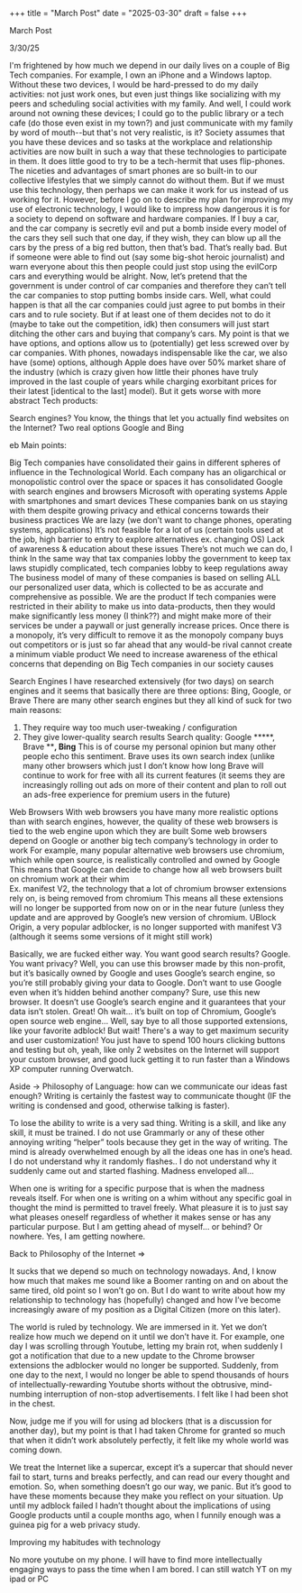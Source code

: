 +++ 
title = "March Post" 
date = "2025-03-30" 
draft = false 
+++

March Post

3/30/25

I'm frightened by how much we depend in our daily lives on a couple of Big Tech companies. For example, I own an iPhone and a Windows laptop. Without these two devices, I would be hard-pressed to do my daily activities: not just work ones, but even just things like socializing with my peers and scheduling social activities with my family. And well, I could work around not owning these devices; I could go to the public library or a tech cafe (do those even exist in my town?) and just communicate with my family by word of mouth--but that's not very realistic, is it? Society assumes that you have these devices and so tasks at the workplace and relationship activities are now built in such a way that these technologies to participate in them. It does little good to try to be a tech-hermit that uses flip-phones. The niceties and advantages of smart phones are so built-in to our collective lifestyles that we simply cannot do without them. But if we must use this technology, then perhaps we can make it work for us instead of us working for it. However, before I go on to describe my plan for improving my use of electronic technology, I would like to impress how dangerous it is for a society to depend on software and hardware companies. If I buy a car, and the car company is secretly evil and put a bomb inside every model of the cars they sell such that one day, if they wish, they can blow up all the cars by the press of a big red button, then that’s bad. That’s really bad. But if someone were able to find out (say some big-shot heroic journalist) and warn everyone about this then people could just stop using the evilCorp cars and everything would be alright. Now, let’s pretend that the government is under control of car companies and therefore they can’t tell the car companies to stop putting bombs inside cars. Well, what could happen is that all the car companies could just agree to put bombs in their cars and to rule society. But if at least one of them decides not to do it (maybe to take out the competition, idk) then consumers will just start ditching the other cars and buying that company’s cars. My point is that we have options, and options allow us to (potentially) get less screwed over by car companies. With phones, nowadays indispensable like the car, we also have (some) options, although Apple does have over 50% market share of the industry (which is crazy given how little their phones have truly improved in the last couple of years while charging exorbitant prices for their latest [identical to the last] model). But it gets worse with more abstract Tech products:

Search engines? You know, the things that let you actually find websites on the Internet? Two real options Google and Bing

eb
Main points: 

Big Tech companies have consolidated their gains in different spheres of influence in the Technological World. 
Each company has an oligarchical or monopolistic control over the space or spaces it has consolidated
Google with search engines and browsers
Microsoft with operating systems
Apple with smartphones and smart devices
These companies bank on us staying with them despite growing privacy and ethical concerns towards their business practices 
We are lazy (we don’t want to change phones, operating systems, applications)
It’s not feasible for a lot of us (certain tools used at the job, high barrier to entry to explore alternatives ex. changing OS)
Lack of awareness & education about these issues
There’s not much we can do, I think
In the same way that tax companies lobby the government to keep tax laws stupidly complicated, tech companies lobby to keep regulations away
The business model of many of these companies is based on selling ALL our personalized user data, which is collected to be as accurate and comprehensive as possible. We are the product
If tech companies were restricted in their ability to make us into data-products, then they would make significantly less money (I think??) and might make more of their services be under a paywall or just generally increase prices. 
Once there is a monopoly, it’s very difficult to remove it as the monopoly company buys out competitors or is just so far ahead that any would-be rival cannot create a minimum viable product
We need to increase awareness of the ethical concerns that depending on Big Tech companies in our society causes

Search Engines
I have researched extensively (for two days) on search engines and it seems that basically there are three options: Bing, Google, or Brave
There are many other search engines but they all kind of suck for two main reasons: 
1. They require way too much user-tweaking / configuration
2. They give lower-quality search results
Search quality: Google *****, Brave ****, Bing**
This is of course my personal opinion but many other people echo this sentiment. Brave uses its own search index (unlike many other browsers which just 
I don’t know how long Brave will continue to work for free with all its current features (it seems they are increasingly rolling out ads on more of their content and plan to roll out an ads-free experience for premium users in the future)

Web Browsers
With web browsers you have many more realistic options than with search engines, however, the quality of these web browsers is tied to the web engine upon which they are built
Some web browsers depend on Google or another big tech company’s technology in order to work
For example, many popular alternative web browsers use chromium, which while open source, is realistically controlled and owned by Google
This means that Google can decide to change how all web browsers built on chromium work at their whim	
Ex. manifest V2, the technology that a lot of chromium browser extensions rely on, is being removed from chromium
This means all these extensions will no longer be supported from now on or in the near future (unless they update and are approved by Google’s new version of chromium. 
UBlock Origin, a very popular adblocker, is no longer supported with manifest V3 (although it seems some versions of it might still work)

Basically, we are fucked either way. You want good search results? Google. You want privacy? Well, you can use this browser made by this non-profit, but it’s basically owned by Google and uses Google’s search engine, so you’re still probably giving your data to Google. Don’t want to use Google even when it’s hidden behind another company? Sure, use this new browser. It doesn’t use Google’s search engine and it guarantees that your data isn’t stolen. Great! Oh wait… it’s built on top of Chromium, Google’s open source web engine… Well, say bye to all those supported extensions, like your favorite adblock! But wait! There's a way to get maximum security and user customization! You just have to spend 100 hours clicking buttons and testing but oh, yeah, like only 2 websites on the Internet will support your custom browser, and good luck getting it to run faster than a Windows XP computer running Overwatch.


Aside → Philosophy of Language: how can we communicate our ideas fast enough? Writing is certainly the fastest way to communicate thought (IF the writing is condensed and good, otherwise talking is faster). 

To lose the ability to write is a very sad thing. Writing is a skill, and like any skill, it must be trained. I do not use Grammarly or any of these other annoying writing “helper” tools because they get in the way of writing. The mind is already overwhelmed enough by all the ideas one has in one’s head. I do not understand why it randomly flashes.. I do not understand why it suddenly came out and started flashing. Madness enveloped all…

When one is writing for a specific purpose that is when the madness reveals itself. For when one is writing on a whim without any specific goal in thought the mind is permitted to travel freely. What pleasure it is to just say what pleases oneself regardless of whether it makes sense or has any particular purpose. But I am getting ahead of myself… or behind? Or nowhere. Yes, I am getting nowhere. 

Back to Philosophy of the Internet ⇒ 

It sucks that we depend so much on technology nowadays. And, I know how much that makes me sound like a Boomer ranting on and on about the same tired, old point so I won’t go on. But I do want to write about how my relationship to technology has (hopefully) changed and how I’ve become increasingly aware of my position as a Digital Citizen (more on this later). 

The world is ruled by technology. We are immersed in it. Yet we don’t realize how much we depend on it until we don’t have it. For example, one day I was scrolling through Youtube, letting my brain rot, when suddenly I got a notification that due to a new update to the Chrome browser extensions the adblocker would no longer be supported. Suddenly, from one day to the next, I would no longer be able to spend thousands of hours of intellectually-rewarding Youtube shorts without the obtrusive, mind-numbing interruption of non-stop advertisements. I felt like I had been shot in the chest. 

Now, judge me if you will for using ad blockers (that is a discussion for another day), but my point is that I had taken Chrome for granted so much that when it didn’t work absolutely perfectly, it felt like my whole world was coming down. 

We treat the Internet like a supercar, except it’s a supercar that should never fail to start, turns and breaks perfectly, and can read our every thought and emotion. So, when something doesn’t go our way, we panic. But it’s good to have these moments because they make you reflect on your situation. Up until my adblock failed I hadn’t thought about the implications of using Google products until a couple months ago, when I funnily enough was a guinea pig for a web privacy study. 

Improving my habitudes with technology

No more youtube on my phone. I will have to find more intellectually engaging ways to pass the time when I am bored. I can still watch YT on my ipad or PC






